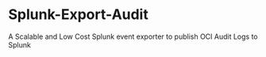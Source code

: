 # Splunk-Export-Audit
A Scalable and Low Cost Splunk event exporter to publish OCI Audit Logs to Splunk
